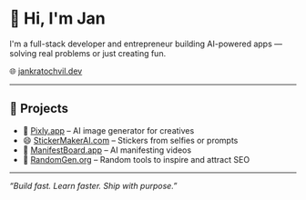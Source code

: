 # 👋 Hi, I'm Jan

I'm a full-stack developer and entrepreneur building AI-powered apps — solving real problems or just creating fun.

🌐 [jankratochvil.dev](https://jankratochvil.dev)

---

## 🚀 Projects

- 🔮 [Pixly.app](https://pixly.app) – AI image generator for creatives  
- 😄 [StickerMakerAI.com](https://stickermakerai.com) – Stickers from selfies or prompts  
- 🎥 [ManifestBoard.app](https://manifestboard.app) – AI manifesting videos  
- 🧪 [RandomGen.org](https://randomgen.org) – Random tools to inspire and attract SEO

---

_“Build fast. Learn faster. Ship with purpose.”_
